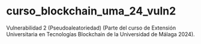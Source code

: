 # curso_blockchain_uma_24_vuln2
Vulnerabilidad 2 (Pseudoaleatoriedad) (Parte del curso de Extensión Universitaria en Tecnologías Blockchain de la Universidad de Málaga 2024). 

